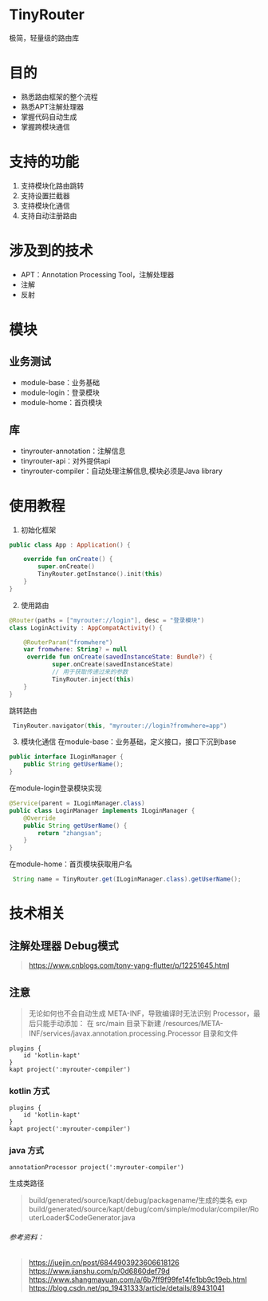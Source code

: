 # TinyRouter
极简，轻量级的路由库

# 目的
- 熟悉路由框架的整个流程
- 熟悉APT注解处理器
- 掌握代码自动生成
- 掌握跨模块通信

# 支持的功能
1. 支持模块化路由跳转
2. 支持设置拦截器
3. 支持模块化通信
4. 支持自动注册路由

# 涉及到的技术
- APT：Annotation Processing Tool，注解处理器
- 注解
- 反射

# 模块
## 业务测试

- module-base：业务基础
- module-login：登录模块
- module-home：首页模块

## 库

- tinyrouter-annotation：注解信息
- tinyrouter-api：对外提供api
- tinyrouter-compiler：自动处理注解信息,模块必须是Java library

# 使用教程

1. 初始化框架
```kotlin
public class App : Application() {

    override fun onCreate() {
        super.onCreate()
        TinyRouter.getInstance().init(this)
    }
}
```

2. 使用路由
```kotlin
@Router(paths = ["myrouter://login"], desc = "登录模块")
class LoginActivity : AppCompatActivity() {

    @RouterParam("fromwhere")
    var fromwhere: String? = null
     override fun onCreate(savedInstanceState: Bundle?) {
            super.onCreate(savedInstanceState)
            // 用于获取传递过来的参数
            TinyRouter.inject(this)
    }
}
```

跳转路由
```kotlin
 TinyRouter.navigator(this, "myrouter://login?fromwhere=app")
```

3. 模块化通信
在module-base：业务基础，定义接口，接口下沉到base
```java
public interface ILoginManager {
    public String getUserName();
}

```

在module-login登录模块实现
```java
@Service(parent = ILoginManager.class)
public class LoginManager implements ILoginManager {
    @Override
    public String getUserName() {
        return "zhangsan";
    }
}
```

在module-home：首页模块获取用户名
```java
 String name = TinyRouter.get(ILoginManager.class).getUserName();
```

# 技术相关

## 注解处理器 Debug模式
> https://www.cnblogs.com/tony-yang-flutter/p/12251645.html

## 注意
> 无论如何也不会自动生成 META-INF，导致编译时无法识别 Processor，最后只能手动添加：
  在 src/main 目录下新建 /resources/META-INF/services/javax.annotation.processing.Processor 目录和文件



``` 
plugins {
    id 'kotlin-kapt'
}
kapt project(':myrouter-compiler')
```

### kotlin 方式
``` 
plugins {
    id 'kotlin-kapt'
}
kapt project(':myrouter-compiler')
```

### java 方式
``` 
annotationProcessor project(':myrouter-compiler')
```

生成类路径
> build/generated/source/kapt/debug/packagename/生成的类名
exp
> build/generated/source/kapt/debug/com/simple/modular/compiler/RouterLoader$CodeGenerator.java
>
 
###### 参考资料：
> https://juejin.cn/post/6844903923606618126
> https://www.jianshu.com/p/0d6860def79d
> https://www.shangmayuan.com/a/6b7ff9f99fe14fe1bb9c19eb.html
> https://blog.csdn.net/qq_19431333/article/details/89431041

